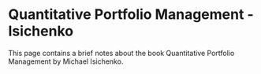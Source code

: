 # Quantitative Portfolio Management - Isichenko

This page contains a brief notes about the book Quantitative Portfolio Management by Michael Isichenko.